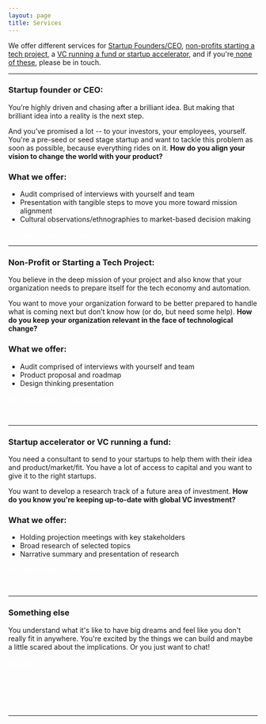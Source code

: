 ```yaml
---
layout: page
title: Services
---
```

<meta name="Services" content="Author: Burtch, Allison, 
    Category: 'consultancy, trend reports, technology, future tech'">


<!-- be one sentence -->
<!-- differentiate...turn the question into the active thing....we help you align your vision...we help you keep your organization relevant in the face of tech change... -->
<!-- differentiate yourself a little bit...each what we offer shoudl have a what it is and what it does that i do tha tother people can't do -->


We offer different services for <a href="#startup-founder-or-ceo">Startup Founders/CEO</a>, <a href="#non-profit-or-starting-a-tech-project">non-profits starting a tech project</a>, a <a href="#startup-accelerator-or-vc-running-a-fund">VC running a fund or startup accelerator</a>, and if you're<a href="#something-else"> none of these</a>, please be in touch. 

***

### **Startup founder or CEO:** 

You’re highly driven and chasing after a brilliant idea. But making that brilliant idea into a reality is the next step. 

And you’ve promised a lot -- to your investors, your employees, yourself. You're a pre-seed or seed stage startup and want to tackle this problem as soon as possible, because everything rides on it. **How do you align your vision to change the world with your product?**

### What we offer:
 - Audit comprised of interviews with yourself and team 
 - Presentation with tangible steps to move you more toward mission alignment
 - Cultural observations/ethnographies to market-based decision making

<span class="improved"><a href="mailto:hi@irlresear.ch" style="color:white">let's talk about my company</a> </span>

***

### **Non-Profit or Starting a Tech Project:** 

You believe in the deep mission of your project and also know that your organization needs to prepare itself for the tech economy and automation. 

You want to move your organization forward to be better prepared to handle what is coming next but don’t know how (or do, but need some help). **How do you keep your organization relevant in the face of technological change?**

### What we offer:
 - Audit comprised of interviews with yourself and team 
 - Product proposal and roadmap
 - Design thinking presentation

<span class="improved"><a href="mailto:hi@irlresear.ch" style="color:white">let's talk about my tech project</a> </span>

<br>

***

### **Startup accelerator or VC running a fund:**

You need a consultant to send to your startups to help them with their idea and product/market/fit. You have a lot of access to capital and you want to give it to the right startups. 

You want to develop a research track of a future area of investment. **How do you know you're keeping up-to-date with global VC investment?**

### What we offer:
 - Holding projection meetings with key stakeholders
 - Broad research of selected topics
 - Narrative summary and presentation of research

<span class="improved"><a href="mailto:hi@irlresear.ch" style="color:white">let's talk about my accelerator</a> </span>

<br>

***

### **Something else**

You understand what it's like to have big dreams and feel like you don't really fit in anywhere. You're excited by the things we can build and maybe a little scared about the implications. Or you just want to chat!

<span class="improved"><a href="mailto:hi@irlresear.ch" style="color:white">let's talk!</a> </span>
<br>
<br><br><br><br><br>

***